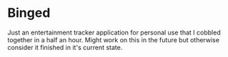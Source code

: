 # Binged

Just an entertainment tracker application for personal use that I cobbled together in a half an hour. Might work on this in the future but otherwise consider it
finished in it's current state. 
